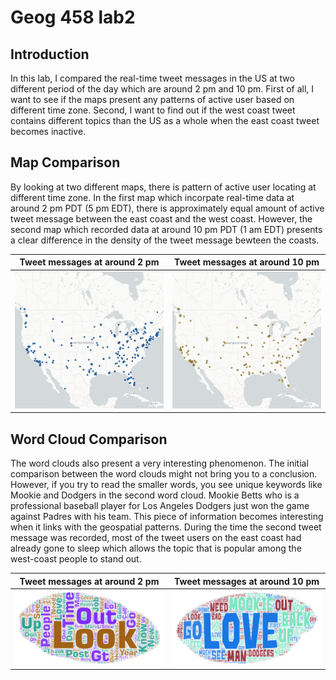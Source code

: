# Geog 458 lab2

## Introduction
In this lab, I compared the real-time tweet messages in the US at two different period of the day which are around 2 pm and 10 pm. First of all, I want to see if the maps present any patterns of active user based on different time zone. Second, I want to find out if the west coast tweet contains different topics than the US as a whole when the east coast tweet becomes inactive.

## Map Comparison
By looking at two different maps, there is pattern of active user locating at different time zone. In the first map which incorpate real-time data at around 2 pm PDT (5 pm EDT), there is approximately equal amount of active tweet message between the east coast and the west coast. However, the second map which recorded data at around 10 pm PDT (1 am EDT) presents a clear difference in the density of the tweet message bewteen the coasts. 

Tweet messages at around 2 pm             |  Tweet messages at around 10 pm
:-------------------------:|:-------------------------:
![map of real time tweet 1](./img/map-1.png)  |  ![map of real time tweet 2](./img/map-2.png)

## Word Cloud Comparison
The word clouds also present a very interesting phenomenon. The initial comparison between the word clouds might not bring you to a conclusion. However, if you try to read the smaller words, you see unique keywords like Mookie and Dodgers in the second word cloud. Mookie Betts who is a professional baseball player for Los Angeles Dodgers just won the game against Padres with his team. This piece of information becomes interesting when it links with the geospatial patterns. During the time the second tweet message was recorded, most of the tweet users on the east coast had already gone to sleep which allows the topic that is popular among the west-coast people to stand out.

Tweet messages at around 2 pm             |  Tweet messages at around 10 pm
:-------------------------:|:-------------------------:
![picture of tweet word cloud 1](./img/wordcloud-1.png)  |  ![picture of tweet word cloud 2](./img/wordcloud-2.png)



